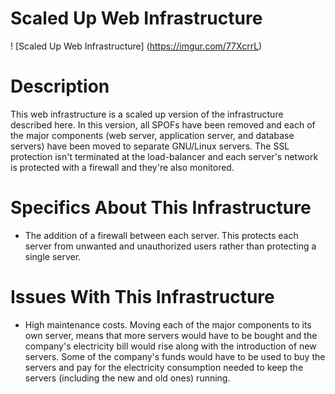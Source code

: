 # Scaled Up Web Infrastructure
! [Scaled Up Web Infrastructure] (https://imgur.com/77XcrrL)
# Description
This web infrastructure is a scaled up version of the infrastructure described here. In this version, all SPOFs have been removed and each of the major components (web server, application server, and database servers) have been moved to separate GNU/Linux servers. The SSL protection isn't terminated at the load-balancer and each server's network is protected with a firewall and they're also monitored.
# Specifics About This Infrastructure
* The addition of a firewall between each server.
This protects each server from unwanted and unauthorized users rather than protecting a single server.
# Issues With This Infrastructure
* High maintenance costs.
Moving each of the major components to its own server, means that more servers would have to be bought and the company's electricity bill would rise along with the introduction of new servers. Some of the company's funds would have to be used to buy the servers and pay for the electricity consumption needed to keep the servers (including the new and old ones) running.